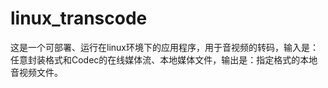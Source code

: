 # linux_transcode
这是一个可部署、运行在linux环境下的应用程序，用于音视频的转码，输入是：任意封装格式和Codec的在线媒体流、本地媒体文件，输出是：指定格式的本地音视频文件。
